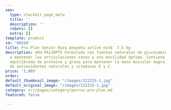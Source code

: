 ```yaml
---
seo:
  type: stackbit_page_meta
  title: ''
  description: ''
  robots: []
  extra: []
template: product
id: '00210'
title: Pro Plan Senior Raza pequeña active mind  7.5 kg
description: SKU:PA11RP75 Formulado con fuentes naturales de glucosamina, que ayudan
  a mantener las articulaciones sanas y una movilidad óptima. Contiene una proporción
  equilibrada de proteína y grasa para mantener la masa muscular magra, una combinación
  de antioxidantes naturales y vitaminas E y C.
price: '1,005'
order: 
default_thumbnail_image: "/images/122215-1.jpg"
default_original_image: "/images/122215-1.jpg"
category: src/pages/category/perros-pro-plan.md
featured: false

---
```

